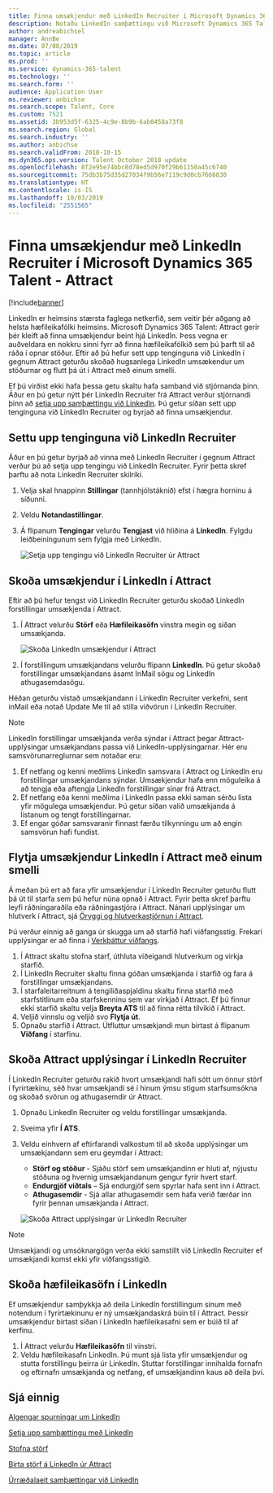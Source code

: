 ```yaml
---
title: Finna umsækjendur með LinkedIn Recruiter í Microsoft Dynamics 365 Talent - Attract
description: Notaðu LinkedIn samþættingu við Microsoft Dynamics 365 Talent - Attract til að finna umsækjendur til starfa í gegnum LinkedIn Recruiter.
author: andreabichsel
manager: AnnBe
ms.date: 07/08/2019
ms.topic: article
ms.prod: ''
ms.service: dynamics-365-talent
ms.technology: ''
ms.search.form: ''
audience: Application User
ms.reviewer: anbichse
ms.search.scope: Talent, Core
ms.custom: 7521
ms.assetid: 3b953d5f-6325-4c9e-8b9b-6ab0458a73f8
ms.search.region: Global
ms.search.industry: ''
ms.author: anbichse
ms.search.validFrom: 2018-10-15
ms.dyn365.ops.version: Talent October 2018 update
ms.openlocfilehash: 8f2e95e74bbc8d78ed5d970f29b61150a45c6740
ms.sourcegitcommit: 75db3b75d35d27034f9b56e7119c9d0cb7666830
ms.translationtype: HT
ms.contentlocale: is-IS
ms.lasthandoff: 10/03/2019
ms.locfileid: "2551565"
---
```

# <a name="source-candidates-with-linkedin-recruiter-in-microsoft-dynamics-365-talent---attract"></a>Finna umsækjendur með LinkedIn Recruiter í Microsoft Dynamics 365 Talent - Attract
[!include[banner](../includes/banner.md)]

LinkedIn er heimsins stærsta faglega netkerfið, sem veitir þér aðgang að helsta hæfileikafólki heimsins. Microsoft Dynamics 365 Talent: Attract gerir þér kleift að finna umsækjendur beint hjá LinkedIn. Þess vegna er auðveldara en nokkru sinni fyrr að finna hæfileikafólkið sem þú þarft til að ráða í opnar stöður. Eftir að þú hefur sett upp tenginguna við LinkedIn í gegnum Attract geturðu skoðað hugsanlega LinkedIn umsækendur um stöðurnar og flutt þá út í Attract með einum smelli.

Ef þú virðist ekki hafa þessa getu skaltu hafa samband við stjórnanda þinn. Áður en þú getur nýtt þér LinkedIn Recruiter frá Attract verður stjórnandi þinn að [setja upp samþættingu við LinkedIn](./attract-admin-linkedin.md). Þú getur síðan sett upp tenginguna við LinkedIn Recruiter og byrjað að finna umsækjendur.

## <a name="set-up-your-connection-with-linkedin-recruiter"></a>Settu upp tenginguna við LinkedIn Recruiter

Áður en þú getur byrjað að vinna með LinkedIn Recruiter í gegnum Attract verður þú að setja upp tengingu við LinkedIn Recruiter. Fyrir þetta skref þarftu að nota LinkedIn Recruiter skilríki.

1. Velja skal hnappinn **Stillingar** (tannhjólstáknið) efst í hægra horninu á síðunni.
2. Veldu **Notandastillingar**.
3. Á flipanum **Tengingar** velurðu **Tengjast** við hliðina á **LinkedIn**. Fylgdu leiðbeiningunum sem fylgja með LinkedIn.

    ![[Setja upp tengingu við LinkedIn Recruiter úr Attract](./media/attract-set-up-linkedin-recruiter-connection.png)](./media/attract-set-up-linkedin-recruiter-connection.png)

## <a name="view-linkedin-candidates-in-attract"></a>Skoða umsækjendur í LinkedIn í Attract

Eftir að þú hefur tengst við LinkedIn Recruiter geturðu skoðað LinkedIn forstillingar umsækjenda í Attract.

1. Í Attract velurðu **Störf** eða **Hæfileikasöfn** vinstra megin og síðan umsækjanda.

    ![[Skoða LinkedIn umsækjendur í Attract](./media/attract-view-linkedin-candidates.png)](./media/attract-view-linkedin-candidates.png)

2. Í forstillingum umsækjandans velurðu flipann **LinkedIn**. Þú getur skoðað forstillingar umsækjandans ásamt InMail sögu og LinkedIn athugasemdasögu.

Héðan geturðu vistað umsækjandann í LinkedIn Recruiter verkefni, sent inMail eða notað Update Me til að stilla viðvörun í LinkedIn Recruiter.

> [!NOTE]
> LinkedIn forstillingar umsækjanda verða sýndar í Attract þegar Attract-upplýsingar umsækjandans passa við LinkedIn-upplýsingarnar. Hér eru samsvörunarreglurnar sem notaðar eru:
> 
> 1. Ef netfang og kenni meðlims LinkedIn samsvara í Attract og LinkedIn eru forstillingar umsækjandans sýndar. Umsækjendur hafa enn möguleika á að tengja eða aftengja LinkedIn forstillingar sínar frá Attract.
> 2. Ef netfang eða kenni meðlima í LinkedIn passa ekki saman sérðu lista yfir mögulega umsækjendur. Þú getur síðan valið umsækjanda á listanum og tengt forstillingarnar.
> 3. Ef engar góðar samsvaranir finnast færðu tilkynningu um að engin samsvörun hafi fundist.

## <a name="export-linkedin-candidates-to-attract-with-one-click"></a>Flytja umsækjendur LinkedIn í Attract með einum smelli

Á meðan þú ert að fara yfir umsækjendur í LinkedIn Recruiter geturðu flutt þá út til starfa sem þú hefur núna opnað í Attract. Fyrir þetta skref þarftu leyfi ráðningaraðila eða ráðningastjóra í Attract. Nánari upplýsingar um hlutverk í Attract, sjá [Öryggi og hlutverkastjórnun í Attract](https://docs.microsoft.com/dynamics365/unified-operations/talent/security-attract).

Þú verður einnig að ganga úr skugga um að starfið hafi viðfangsstig. Frekari upplýsingar er að finna í [Verkþáttur viðfangs](./activities-attract.md#prospect-activity).

1. Í Attract skaltu stofna starf, úthluta viðeigandi hlutverkum og virkja starfið.
2. Í LinkedIn Recruiter skaltu finna góðan umsækjanda í starfið og fara á forstillingar umsækjandans.
3. Í starfaleitarreitnum á tengiliðaspjaldinu skaltu finna starfið með starfstitlinum eða starfskenninu sem var virkjað í Attract. Ef þú finnur ekki starfið skaltu velja **Breyta ATS** til að finna rétta tilvikið í Attract.
4. Veljið vinnslu og veljið svo **Flytja út**.
5. Opnaðu starfið í Attract. Útfluttur umsækjandi mun birtast á flipanum **Viðfang** í starfinu.

## <a name="view-attract-information-in-linkedin-recruiter"></a>Skoða Attract upplýsingar í LinkedIn Recruiter

Í LinkedIn Recruiter geturðu rakið hvort umsækjandi hafi sótt um önnur störf í fyrirtækinu, séð hvar umsækjandi sé í hinum ýmsu stigum starfsumsókna og skoðað svörun og athugasemdir úr Attract.

1. Opnaðu LinkedIn Recruiter og veldu forstillingar umsækjanda.
2. Sveima yfir **Í ATS**.
3. Veldu einhvern af eftirfarandi valkostum til að skoða upplýsingar um umsækjandann sem eru geymdar í Attract:

    - **Störf og stöður** - Sjáðu störf sem umsækjandinn er hluti af, nýjustu stöðuna og hvernig umsækjandanum gengur fyrir hvert starf.
    - **Endurgjöf viðtals** – Sjá endurgjöf sem spyrlar hafa sent inn í Attract.
    - **Athugasemdir** - Sjá allar athugasemdir sem hafa verið færðar inn fyrir þennan umsækjanda í Attract.

    ![[Skoða Attract upplýsingar úr LinkedIn Recruiter](./media/attract-view-information-from-linkedin-recruiter.png)](./media/attract-view-information-from-linkedin-recruiter.png)

> [!NOTE]
> Umsækjandi og umsóknargögn verða ekki samstillt við LinkedIn Recruiter ef umsækjandi komst ekki yfir viðfangsstigið.

## <a name="view-linkedin-talent-pools"></a>Skoða hæfileikasöfn í LinkedIn

Ef umsækjendur samþykkja að deila LinkedIn forstillingum sínum með notendum í fyrirtækinunu er ný umsækjandaskrá búin til í Attract. Þessir umsækjendur birtast síðan í LinkedIn hæfileikasafni sem er búið til af kerfinu.

1. Í Attract velurðu **Hæfileikasöfn** til vinstri.
2. Veldu hæfileikasafn LinkedIn. Þú munt sjá lista yfir umsækjendur og stutta forstillingu þeirra úr LinkedIn. Stuttar forstillingar innihalda fornafn og eftirnafn umsækjanda og netfang, ef umsækjandinn kaus að deila því.

## <a name="see-also"></a>Sjá einnig

[Algengar spurningar um LinkedIn](./attract-linkedin-faq.md)

[Setja upp samþættingu með LinkedIn](./attract-admin-linkedin.md)

[Stofna störf](./creating-jobs-attract.md)

[Birta störf á LinkedIn úr Attract](./attract-post-jobs-to-linkedin.md)

[Úrræðalaeit samþættingar við LinkedIn](./attract-troubleshoot-linkedin.md)
